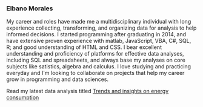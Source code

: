 ### Elbano Morales

My career and roles have made me a multidisciplinary individual with long experience collecting, transforming, and organizing data for analysis to help informed decisions. I started programming after graduating in 2014, and have extensive proven experience with matlab, JavaScript, VBA, C#, SQL, R; and  good understanding of HTML and CSS. I bear excellent understanding and proficiency of platforms for effective data analyses, including SQL and spreadsheets, and always base my analyses on core subjects like satistics, algebra and calculus. I love studying and practicing everyday and I'm looking to collaborate on projects that help my career grow in programming and data sciences.

Read my latest data analysis titled [Trends and insights on energy consumption](https://github.com/ElbanoMorales/data_analysis_energy)

<!--
**ElbanoMorales/ElbanoMorales** is a ✨ _special_ ✨ repository because its `README.md` (this file) appears on your GitHub profile.

Here are some ideas to get you started:

- 🔭 I’m currently working on ...
- 🌱 I’m currently learning ...
- 👯 I’m looking to collaborate on ...
- 🤔 I’m looking for help with ...
- 💬 Ask me about ...
- 📫 How to reach me: ...
- 😄 Pronouns: ...
- ⚡ Fun fact: ...
-->
